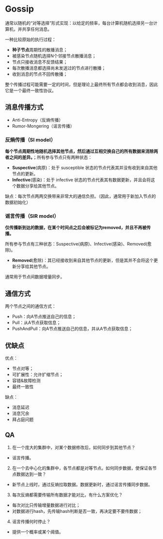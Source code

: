 # Gossip

通常以随机的“对等选择”形式实现：以给定的频率，每台计算机随机选择另一台计算机，并共享任何消息。

一种比较原始的执行过程：

- **种子节点**周期性的散播消息；
- 被感染节点随机选择N个邻接节点散播消息；
- 节点只接收消息不反馈结果；
- 每次散播消息都选择尚未发送过的节点进行散播；
- 收到消息的节点不回传散播；

整个传播过程可能需要一定的时间，但是理论上最终所有节点都会收到消息，因此它是一个最终一致性协议。

## 消息传播方式

- Anti-Entropy（反熵传播）
- Rumor-Mongering（谣言传播）

### 反熵传播（SI model）

**每个节点周期性地随机选择其他节点，然后通过互相交换自己的所有数据来消除两者之间的差异。**；所有参与节点只有两种状态：

- **Suspective**(病原)：处于 susceptible 状态的节点代表其并没有收到来自其他节点的更新。
- **Infective**(感染)：处于 infective 状态的节点代表其有数据更新，并且会将这个数据分享给其他节点。

缺点：每次节点两两交换带来非常大的通信负担。（因此，通常用于新加入节点的数据初始化）

### 谣言传播（SIR model）

**仅传播新到达的数据，在某个时间点之后会被标记为removed，并且不再被传播。**

所有参与节点有三种状态：Suspective(病原)、Infective(感染)、Removed(愈除)。

- **Removed**(愈除)：其已经接收到来自其他节点的更新，但是其并不会将这个更新分享给其他节点。

通常用于节点间数据增量同步。

## 通信方式

两个节点之间的通信方式：

- Push：向A节点推送自己的信息；
- Pull：从A节点获取信息；
- PushAndPull：向A节点推送自己的信息，并从A节点获取信息；

## 优缺点

优点：

- 节点对等；
- 可扩展性：允许扩缩节点；
- 容错&故障检测
- 最终一致性

缺点：

- 消息延迟
- 消息冗余
- 拜占庭问题

## QA

1. 在一个庞大的集群中，对某个数据修改后，如何同步到其他节点？

- 谣言传播。

2. 在一个去中心化的集群中，各节点都是对等节点。如何同步数据，使保证各节点数据达到一致？

- 新节点上线时，通过反熵拉取数据。数据更新时，通过谣言传播同步数据。

3. 每次反熵都需要传输所有数据才能对比，有什么方案优化？

- 每次对比只传输增量数据进行对比；
- 对数据进行hash，先传输hash判断是否一致，再决定要不要传数据；

4. 谣言传播何时停止？

- 提供一个概率或某个阈值。
